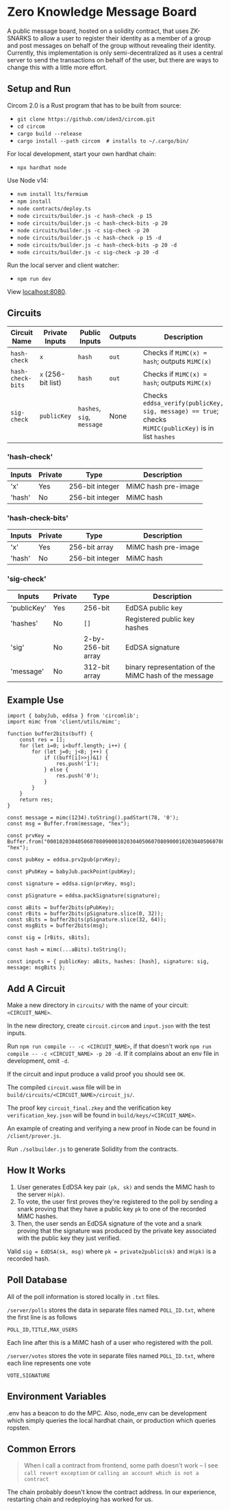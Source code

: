 # Zero Knowledge Message Board

A public message board, hosted on a solidity contract, that uses ZK-SNARKS to allow a user to register their identity as a member of a group and post messages on behalf of the group without revealing their identity. Currently, this implementation is only semi-decentralized as it uses a central server to send the transactions on behalf of the user, but there are ways to change this with a little more effort.

## Setup and Run

Circom 2.0 is a Rust program that has to be built from source:

* `git clone https://github.com/iden3/circom.git`
* `cd circom`
* `cargo build --release`
* `cargo install --path circom  # installs to ~/.cargo/bin/`

For local development, start your own hardhat chain:

* `npx hardhat node`

Use Node v14:

* `nvm install lts/fermium`
* `npm install`
* `node contracts/deploy.ts`
* `node circuits/builder.js -c hash-check -p 15`
* `node circuits/builder.js -c hash-check-bits -p 20`
* `node circuits/builder.js -c sig-check -p 20`
* `node circuits/builder.js -c hash-check -p 15 -d`
* `node circuits/builder.js -c hash-check-bits -p 20 -d`
* `node circuits/builder.js -c sig-check -p 20 -d`

Run the local server and client watcher:

* `npm run dev`

View [localhost:8080](http://localhost:8080).

## Circuits

| Circuit Name | Private Inputs | Public Inputs              | Outputs | Description                                                                                           |
| ------------ | -------------- | -------------------------- | ------- | ----------------------------------------------------------------------------------------------------- |
| `hash-check`       | `x`            | `hash`                     | `out`   | Checks if `MiMC(x) = hash`; outputs `MiMC(x)`                                                         |
| `hash-check-bits` | `x` (256-bit list) | `hash`                   | `out` | Checks if `MiMC(x) = hash`; outputs `MiMC(x)`                                                               |
| `sig-check`  | `publicKey`    | `hashes`, `sig`, `message` | None    | Checks `eddsa_verify(publicKey, sig, message) == true`; checks `MiMIC(publicKey)` is in list `hashes` |

### 'hash-check'

| Inputs      | Private | Type               | Description                                           |
| ----------- | ------- | ------------------ | ----------------------------------------------------- |
| 'x' | Yes     | 256-bit integer            | MiMC hash pre-image |
| 'hash'    | No      | 256-bit integer      | MiMC hash |

### 'hash-check-bits'

| Inputs      | Private | Type               | Description                                           |
| ----------- | ------- | ------------------ | ----------------------------------------------------- |
| 'x' | Yes     | 256-bit array            | MiMC hash pre-image |
| 'hash'    | No      |  256-bit integer     | MiMC hash |

### 'sig-check'

| Inputs      | Private | Type               | Description                                           |
| ----------- | ------- | ------------------ | ----------------------------------------------------- |
| 'publicKey' | Yes     | 256-bit            | EdDSA public key                                      |
| 'hashes'    | No      | `[]`               | Registered public key hashes                          |
| 'sig'       | No      | 2-by-256-bit array | EdDSA signature                                       |
| 'message'   | No      | 312-bit array      | binary representation of the MiMC hash of the message |

## Example Use

```
import { babyJub, eddsa } from 'circomlib';
import mimc from 'client/utils/mimc';

function buffer2bits(buff) {
    const res = [];
    for (let i=0; i<buff.length; i++) {
        for (let j=0; j<8; j++) {
            if ((buff[i]>>j)&1) {
                res.push('1');
            } else {
                res.push('0');
            }
        }
    }
    return res;
}

const message = mimc(1234).toString().padStart(78, '0');
const msg = Buffer.from(message, "hex");

const prvKey = Buffer.from("0001020304050607080900010203040506070809000102030405060708090001", "hex");

const pubKey = eddsa.prv2pub(prvKey);

const pPubKey = babyJub.packPoint(pubKey);

const signature = eddsa.sign(prvKey, msg);

const pSignature = eddsa.packSignature(signature);

const aBits = buffer2bits(pPubKey);
const rBits = buffer2bits(pSignature.slice(0, 32));
const sBits = buffer2bits(pSignature.slice(32, 64));
const msgBits = buffer2bits(msg);

const sig = [rBits, sBits];

const hash = mimc(...aBits).toString();

const inputs = { publicKey: aBits, hashes: [hash], signature: sig, message: msgBits };
```

## Add A Circuit

Make a new directory in `circuits/` with the name of your circuit: `<CIRCUIT_NAME>`.

In the new directory, create `circuit.circom` and `input.json` with the test inputs.

Run `npm run compile -- -c <CIRCUIT_NAME>`, if that doesn't work `npm run compile -- -c <CIRCUIT_NAME> -p 20 -d`. If it complains about an env file in development, omit `-d`.

If the circuit and input produce a valid proof you should see `OK`.

The compiled `circuit.wasm` file will be in `build/circuits/<CIRCUIT_NAME>/circuit_js/`.

The proof key `circuit_final.zkey` and the verification key `verification_key.json` will be found in `build/keys/<CIRCUIT_NAME>`.

An example of creating and verifying a new proof in Node can be found in `/client/prover.js`.

Run `./solbuilder.js` to generate Solidity from the contracts.

## How It Works

1. User generates EdDSA key pair `(pk, sk)` and sends the MiMC hash to the server `H(pk)`.
2. To vote, the user first proves they're registered to the poll by sending a snark proving that they have a public key `pk` to one of the recorded MiMC hashes.
3. Then, the user sends an EdDSA signature of the vote and a snark proving that the signature was produced by the private key associated with the public key they just verified.

Valid `sig = EdDSA(sk, msg)`
where `pk = private2public(sk)`
and `H(pk)` is a recorded hash.

## Poll Database

All of the poll information is stored locally in `.txt` files.

`/server/polls` stores the data in separate files named `POLL_ID.txt`, where the first line is as follows

```
POLL_ID,TITLE,MAX_USERS
```

Each line after this is a MiMC hash of a user who registered with the poll.

`/server/votes` stores the vote in separate files named `POLL_ID.txt`, where each line represents one vote

```
VOTE,SIGNATURE
```

## Environment Variables

.env has a beacon to do the MPC. Also, node_env can be development which simply queries the local hardhat chain, or production which queries ropsten.

## Common Errors

> When I call a contract from frontend, some path doesn't work – I see `call revert exception` or `calling an account which is not a contract`

The chain probably doesn't know the contract address. In our experience, restarting chain and redeploying has worked for us.
